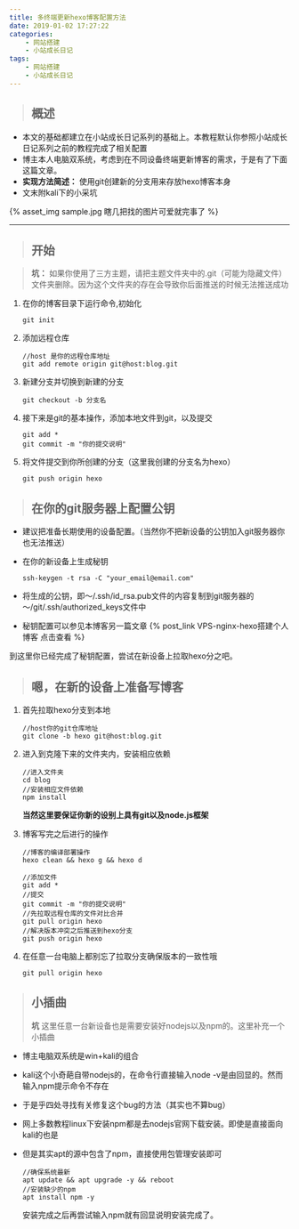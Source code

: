 ```yaml
---
title: 多终端更新hexo博客配置方法
date: 2019-01-02 17:27:22
categories: 
    - 网站搭建
    - 小站成长日记
tags: 
    - 网站搭建
    - 小站成长日记
---
```


>## 概述

* 本文的基础都建立在小站成长日记系列的基础上。本教程默认你参照小站成长日记系列之前的教程完成了相关配置
* 博主本人电脑双系统，考虑到在不同设备终端更新博客的需求，于是有了下面这篇文章。
* **实现方法简述：** 使用git创建新的分支用来存放hexo博客本身
* 文末附kali下的小采坑

{% asset_img sample.jpg 瞎几把找的图片可爱就完事了 %}

<!--more-->

---
>## 开始

> **坑：** 如果你使用了三方主题，请把主题文件夹中的.git（可能为隐藏文件）文件夹删除。因为这个文件夹的存在会导致你后面推送的时候无法推送成功

1. 在你的博客目录下运行命令,初始化
    ```
    git init
    ```
1. 添加远程仓库
    ```
    //host 是你的远程仓库地址
    git add remote origin git@host:blog.git
    ```

1. 新建分支并切换到新建的分支
    ```
    git checkout -b 分支名
    ```
1. 接下来是git的基本操作，添加本地文件到git，以及提交
    ```
    git add *
    git commit -m "你的提交说明"
    ```

1. 将文件提交到你所创建的分支（这里我创建的分支名为hexo）
    ```
    git push origin hexo
    ```

>## 在你的git服务器上配置公钥

* 建议把准备长期使用的设备配置。（当然你不把新设备的公钥加入git服务器你也无法推送）
* 在你的新设备上生成秘钥
    ```
    ssh-keygen -t rsa -C "your_email@email.com"
    ```
* 将生成的公钥，即～/.ssh/id_rsa.pub文件的内容复制到git服务器的～/git/.ssh/authorized_keys文件中
  
* 秘钥配置可以参见本博客另一篇文章 {% post_link VPS-nginx-hexo搭建个人博客 点击查看 %}

到这里你已经完成了秘钥配置，尝试在新设备上拉取hexo分之吧。


>## 嗯，在新的设备上准备写博客
1. 首先拉取hexo分支到本地
    ```
    //host你的git仓库地址
    git clone -b hexo git@host:blog.git
    ```
2. 进入到克隆下来的文件夹内，安装相应依赖
    ```
    //进入文件夹
    cd blog
    //安装相应文件依赖
    npm install
    ```

    **当然这里要保证你新的设别上具有git以及node.js框架**

3. 博客写完之后进行的操作
    ```
    //博客的编译部署操作
    hexo clean && hexo g && hexo d

    //添加文件
    git add *
    //提交
    git commit -m "你的提交说明"
    //先拉取远程仓库的文件对比合并
    git pull origin hexo
    //解决版本冲突之后推送到hexo分支
    git push origin hexo
    ```
4. 在任意一台电脑上都别忘了拉取分支确保版本的一致性哦
    ```
    git pull origin hexo
    ```

>## 小插曲
> **坑** 这里任意一台新设备也是需要安装好nodejs以及npm的。这里补充一个小插曲

* 博主电脑双系统是win+kali的组合

* kali这个小奇葩自带nodejs的，在命令行直接输入node -v是由回显的。然而输入npm提示命令不存在

* 于是乎四处寻找有关修复这个bug的方法（其实也不算bug）

* 网上多数教程linux下安装npm都是去nodejs官网下载安装。即使是直接面向kali的也是

* 但是其实apt的源中包含了npm，直接使用包管理安装即可
    ```
    //确保系统最新
    apt update && apt upgrade -y && reboot
    //安装缺少的npm
    apt install npm -y
    ```
    安装完成之后再尝试输入npm就有回显说明安装完成了。

